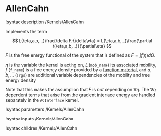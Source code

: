# AllenCahn
!syntax description /Kernels/AllenCahn

Implements the term

$$
L(\eta,a,b,...)\frac{\delta F}{\delta\eta} = L(\eta,a,b,...)\frac{\partial f(\eta,a,b,...)}{\partial\eta}
$$

$F$ is the free energy functional of the system that is defined as $F=\int f(\eta) d\Omega$.

$\eta$ is the variable the kernel is acting on, $L$ (`mob_name`) its associated mobility,
$f$ (`f_name`) is a free energy density provided by a [function material](../../introduction/FunctionMaterials), and
$a,b,...$ (`args`) are additional variable dependencies of the mobility and free energy density.

Note that this makes the assumption that $F$ is _not_ depending on $\nabla\eta$. The $\nabla \eta$ dependent terms
that arise from the gradient interface energy are handled separately in the [`ACInterface`](/ACInterface.md) kernel.

!syntax parameters /Kernels/AllenCahn

!syntax inputs /Kernels/AllenCahn

!syntax children /Kernels/AllenCahn
